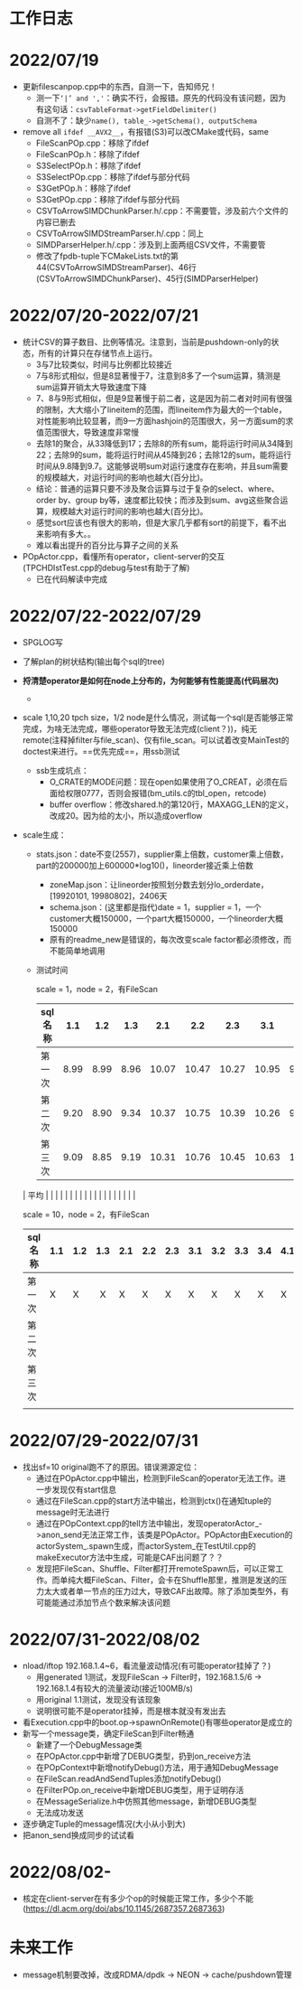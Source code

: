 # 工作日志



# 2022/07/19

+ 更新filescanpop.cpp中的东西，自测一下，告知师兄！
  + 测一下`‘|’ and ','`：确实不行，会报错。原先的代码没有该问题，因为有这句话：`csvTableFormat->getFieldDelimiter()`
  + 自测不了：缺少`name(), table_->getSchema(), outputSchema`
+ remove all `ifdef __AVX2__`，有报错(S3)可以改CMake或代码，same
  + FileScanPOp.cpp：移除了ifdef
  + FileScanPOp.h：移除了ifdef
  + S3SelectPOp.h：移除了ifdef
  + S3SelectPOp.cpp：移除了ifdef与部分代码
  + S3GetPOp.h：移除了ifdef
  + S3GetPOp.cpp：移除了ifdef与部分代码
  + CSVToArrowSIMDChunkParser.h/.cpp：不需要管，涉及前六个文件的内容已删去
  + CSVToArrowSIMDStreamParser.h/.cpp：同上
  + SIMDParserHelper.h/.cpp：涉及到上面两组CSV文件，不需要管
  + 修改了fpdb-tuple下CMakeLists.txt的第44(CSVToArrowSIMDStreamParser)、46行(CSVToArrowSIMDChunkParser)、45行(SIMDParserHelper)

# 2022/07/20-2022/07/21

+ 统计CSV的算子数目、比例等情况。注意到，当前是pushdown-only的状态，所有的计算只在存储节点上运行。
  + 3与7比较类似，时间与比例都比较接近
  + 7与8形式相似，但是8显著慢于7，注意到8多了一个sum运算，猜测是sum运算开销太大导致速度下降
  + 7、8与9形式相似，但是9显著慢于前二者，这是因为前二者对时间有很强的限制，大大缩小了lineitem的范围，而lineitem作为最大的一个table，对性能影响比较显著，而9一方面hashjoin的范围很大，另一方面sum的求值范围很大，导致速度非常慢
  + 去除1的聚合，从33降低到17；去除8的所有sum，能将运行时间从34降到22；去除9的sum，能将运行时间从45降到26；去除12的sum，能将运行时间从9.8降到9.7。这能够说明sum对运行速度存在影响，并且sum需要的规模越大，对运行时间的影响也越大(百分比)。
  + 结论：普通的运算只要不涉及聚合运算与过于复杂的select、where、order by、group by等，速度都比较快；而涉及到sum、avg这些聚合运算，规模越大对运行时间的影响也越大(百分比)。
  + 感觉sort应该也有很大的影响，但是大家几乎都有sort的前提下，看不出来影响有多大。。
  + 难以看出提升的百分比与算子之间的关系
+ POpActor.cpp，看懂所有operator，client-server的交互(TPCHDIstTest.cpp的debug与test有助于了解)
  + 已在代码解读中完成

# 2022/07/22-2022/07/29

+ SPGLOG写

+ 了解plan的树状结构(输出每个sql的tree)

+ **捋清楚operator是如何在node上分布的，为何能够有性能提高(代码层次)**

  + 

+ scale 1,10,20 tpch size，1/2 node是什么情况，测试每一个sql(是否能够正常完成，为啥无法完成，哪些operator导致无法完成(client？))，纯无remote(注释掉filter与file\_scan)、仅有file\_scan。可以试着改变MainTest的doctest来进行。==优先完成==，用ssb测试
  + ssb生成坑点：
    + O\_CRATE的MODE问题：现在open如果使用了O\_CREAT，必须在后面给权限0777，否则会报错(bm\_utils.c的tbl\_open，retcode)
    + buffer overflow：修改shared.h的第120行，MAXAGG_LEN的定义，改成20。因为给的太小，所以造成overflow
  
+ scale生成：
  
  + stats.json：date不变(2557)，supplier乘上倍数，customer乘上倍数，part的200000加上600000\*log10()，lineorder接近乘上倍数
    + zoneMap.json：让lineorder按照划分数去划分lo\_orderdate，[19920101, 19980802]，2406天
    + schema.json：(这里都是指代)date = 1，supplier = 1，一个customer大概150000，一个part大概150000，一个lineorder大概150000
    + 原有的readme\_new是错误的，每次改变scale factor都必须修改，而不能简单地调用
  
  + 测试时间

    scale = 1，node = 2，有FileScan
  
    | sql名称 | 1.1  | 1.2  | 1.3  | 2.1   | 2.2   | 2.3   | 3.1   | 3.2   | 3.3  | 3.4  | 4.1   | 4.2   | 4.3   | 1    | 2    | 3    | 4    | 5    |
    | ------- | ---- | ---- | :--: | ----- | ----- | ----- | ----- | ----- | ---- | ---- | ----- | ----- | ----- | ---- | ---- | ---- | ---- | ---- |
    | 第一次  | 8.99 | 8.99 | 8.96 | 10.07 | 10.47 | 10.27 | 10.95 | 9.98  | 9.65 | 9.78 | 14.56 | 13.92 | 13.77 | 2.96 | 2.31 | 3.32 | 3.01 | 2.86 |
    | 第二次  | 9.20 | 8.90 | 9.34 | 10.37 | 10.75 | 10.39 | 10.26 | 9.74  | 9.67 | 9.28 | 14.67 | 14.19 | 13.77 | 3.01 | 2.29 | 3.23 | 2.92 | 2.81 |
    | 第三次  | 9.09 | 8.85 | 9.19 | 10.31 | 10.76 | 10.45 | 10.63 | 10.27 | 9.64 | 9.69 | 14.73 | 14.78 | 13.78 | 3.05 | 2.32 | 3.29 | 2.96 | 2.83 |
  | 平均    |      |      |      |       |       |       |       |       |      |      |       |       |       |      |      |      |      |      |
    
    scale = 10，node = 2，有FileScan
    
    | sql名称 | 1.1  | 1.2  | 1.3  | 2.1  | 2.2  | 2.3  | 3.1  | 3.2  | 3.3  | 3.4  | 4.1  | 4.2  | 4.3  | 1     | 2     | 3     | 4     | 5     |
    | ------- | ---- | ---- | :--: | ---- | ---- | ---- | ---- | ---- | ---- | ---- | ---- | ---- | ---- | ----- | ----- | ----- | ----- | ----- |
    | 第一次  | X    | X    |  X   | X    | X    | X    | X    | X    | X    | X    | X    | X    | X    | 27.65 | 26.37 | 34.13 | 27.50 | 26.20 |
    | 第二次  |      |      |      |      |      |      |      |      |      |      |      |      |      | 27.80 | 26.58 |       |       |       |
    | 第三次  |      |      |      |      |      |      |      |      |      |      |      |      |      |       |       |       |       |       |
    |         |      |      |      |      |      |      |      |      |      |      |      |      |      |       |       |       |       |       |

# 2022/07/29-2022/07/31

+ 找出sf=10 original跑不了的原因。错误溯源定位：
  + 通过在POpActor.cpp中输出，检测到FileScan的operator无法工作。进一步发现仅有start信息
  + 通过在FileScan.cpp的start方法中输出，检测到ctx()在通知tuple的message时无法进行
  + 通过在POpContext.cpp的tell方法中输出，发现operatorActor\_->anon\_send无法正常工作，该类是POpActor。POpActor由Execution的actorSystem\_.spawn生成，而actorSystem\_在TestUtil.cpp的makeExecutor方法中生成，可能是CAF出问题了？？
  + 发现把FileScan、Shuffle、Filter都打开remoteSpawn后，可以正常工作。而单纯大概FileScan、Filter，会卡在Shuffle那里，推测是发送的压力太大或者单一节点的压力过大，导致CAF出故障。除了添加类型外，有可能能通过添加节点个数来解决该问题

# 2022/07/31-2022/08/02

+ nload/iftop 192.168.1.4\~6，看流量波动情况(有可能operator挂掉了？)
  + 用generated 1测试，发现FileScan -> Filter时，192.168.1.5/6 -> 192.168.1.4有较大的流量波动(接近100MB/s)
  + 用original 1.1测试，发现没有该现象
  + 说明很可能不是operator挂掉，而是根本就没有发出去
+ 看Execution.cpp中的boot.op->spawnOnRemote()有哪些operator是成立的
+ 新写一个message类，确定FileScan到Filter畅通
  + 新建了一个DebugMessage类
  + 在POpActor.cpp中新增了DEBUG类型，扔到on\_receive方法
  + 在POpContext中新增notifyDebug()方法，用于通知DebugMessage
  + 在FileScan.readAndSendTuples添加notifyDebug()
  + 在FilterPOp.on\_receive中新增DEBUG类型，用于证明存活
  + 在MessageSerialize.h中仿照其他message，新增DEBUG类型
  + 无法成功发送
+ 逐步确定Tuple的message情况(大小从小到大)
+ 把anon\_send换成同步的试试看

# 2022/08/02-

+ 核定在client-server在有多少个op的时候能正常工作，多少个不能(https://dl.acm.org/doi/abs/10.1145/2687357.2687363)

# 未来工作

+ message机制要改掉，改成RDMA/dpdk -> NEON -> cache/pushdown管理

